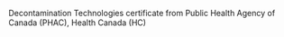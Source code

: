 Decontamination Technologies certificate from Public Health Agency of Canada (PHAC), Health Canada (HC)
